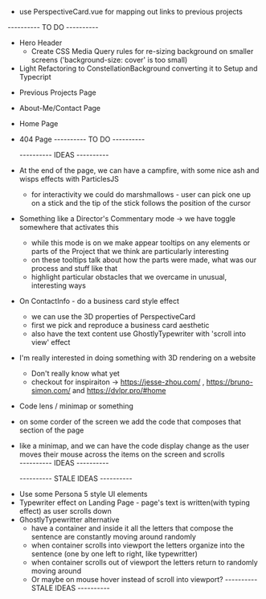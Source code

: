 - use PerspectiveCard.vue for mapping out links to previous projects

---------- TO DO ----------

- Hero Header
  - Create CSS Media Query rules for re-sizing background on smaller screens ('background-size: cover' is too small)
- Light Refactoring to ConstellationBackground converting it to Setup and Typecript

* Previous Projects Page
* About-Me/Contact Page
* Home Page
* 404 Page
  ---------- TO DO ----------

  ---------- IDEAS ----------

* At the end of the page, we can have a campfire, with some nice ash and wisps effects with ParticlesJS
  - for interactivity we could do marshmallows - user can pick one up on a stick and the tip of the stick follows the position of the cursor
* Something like a Director's Commentary mode -> we have toggle somewhere that activates this
  - while this mode is on we make appear tooltips on any elements or parts of the Project that we think are particularly interesting
  - on these tooltips talk about how the parts were made, what was our process and stuff like that
  - highlight particular obstacles that we overcame in unusual, interesting ways
* On ContactInfo - do a business card style effect
  - we can use the 3D properties of PerspectiveCard
  - first we pick and reproduce a business card aesthetic
  - also have the text content use GhostlyTypewriter with 'scroll into view' effect
* I'm really interested in doing something with 3D rendering on a website
  - Don't really know what yet
  - checkout for inspiraiton -> https://jesse-zhou.com/ , https://bruno-simon.com/ and https://dvlpr.pro/#home
* Code lens / minimap or something

- on some corder of the screen we add the code that composes that section of the page
- like a minimap, and we can have the code display change as the user moves their mouse across the items on the screen and scrolls  
   ---------- IDEAS ----------

  ---------- STALE IDEAS ----------

* Use some Persona 5 style UI elements
* Typewriter effect on Landing Page - page's text is written(with typing effect) as user scrolls down
* GhostlyTypewritter alternative
  - have a container and inside it all the letters that compose the sentence are constantly moving around randomly
  - when container scrolls into viewport the letters organize into the sentence (one by one left to right, like typewritter)
  - when container scrolls out of viewport the letters return to randomly moving around
  - Or maybe on mouse hover instead of scroll into viewport?
    ---------- STALE IDEAS ----------
